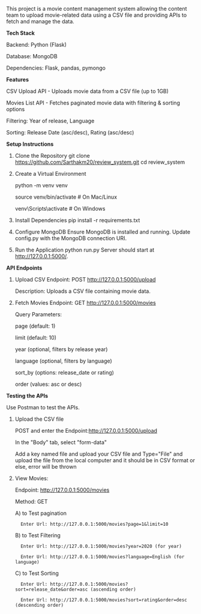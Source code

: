 This project is a movie content management system allowing the content team to upload movie-related data using a CSV file and providing APIs to fetch and manage the data.

**Tech Stack**

Backend: Python (Flask)

Database: MongoDB

Dependencies: Flask, pandas, pymongo

**Features**

CSV Upload API - Uploads movie data from a CSV file (up to 1GB)

Movies List API - Fetches paginated movie data with filtering & sorting options

Filtering: Year of release, Language

Sorting: Release Date (asc/desc), Rating (asc/desc)

**Setup Instructions**

1. Clone the Repository
git clone https://github.com/Sarthakm20/review_system.git
cd review_system
2. Create a Virtual Environment
   
   python -m venv venv

   source venv/bin/activate  # On Mac/Linux

   venv\Scripts\activate  # On Windows

3. Install Dependencies
pip install -r requirements.txt
4. Configure MongoDB
Ensure MongoDB is installed and running.
Update config.py with the MongoDB connection URI.
5. Run the Application
python run.py
Server should start at http://127.0.0.1:5000/.

**API Endpoints**

1. Upload CSV
   Endpoint: POST http://127.0.0.1:5000/upload
   
   Description: Uploads a CSV file containing movie data.

2. Fetch Movies
   Endpoint: GET http://127.0.0.1:5000/movies

   Query Parameters:

   page (default: 1)

   limit (default: 10)

   year (optional, filters by release year)

   language (optional, filters by language)

   sort_by (options: release_date or rating)

   order (values: asc or desc)

**Testing the APIs**

Use Postman to test the APIs.

1) Upload the CSV file
   
   POST and enter the Endpoint:http://127.0.0.1:5000/upload

   In the "Body" tab, select "form-data"

   Add a key named file and upload your CSV file and Type="File" and upload the file from the local computer and it should be in CSV format or else, error will be thrown

2) View Movies:
   
   Endpoint: http://127.0.0.1:5000/movies

   Method: GET

      A) to Test pagination
   
         Enter Url: http://127.0.0.1:5000/movies?page=1&limit=10

      B) to Test Filtering
   
         Enter Url: http://127.0.0.1:5000/movies?year=2020 (for year)
   
         Enter Url: http://127.0.0.1:5000/movies?language=English (for language)

      C) to Test Sorting
   
         Enter Url: http://127.0.0.1:5000/movies?sort=release_date&order=asc (ascending order)
   
         Enter Url: http://127.0.0.1:5000/movies?sort=rating&order=desc (descending order)
